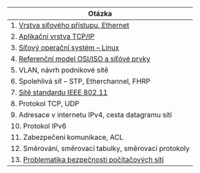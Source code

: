 | Otázka                                                            |
| ----------------------------------------------------------------- |
| 1. [Vrstva síťového přístupu, Ethernet](./OPS/L1.md)              |
| 2. [Aplikační vrstva TCP/IP](./OPS/L7.md)                         |
| 3. [Síťový operační systém – Linux](./OPS/Linux.md)               |
| 4. [Referenční model OSI/ISO a síťóvé prvky](./OPS/OSIISO.md)     |
| 5. VLAN, návrh podnikové sítě                                     |
| 6. Spolehlivá síť – STP, Etherchannel, FHRP                       |
| 7. [Sítě standardu IEEE 802.11](./OPS/WLAN.md)                    |
| 8. Protokol TCP, UDP                                              |
| 9. Adresace v internetu IPv4, cesta datagramu sítí                |
| 10. Protokol IPv6                                                 |
| 11. Zabezpečení komunikace, ACL                                   |
| 12. Směrování, směrovací tabulky, směrovací protokoly             |
| 13. [Problematika bezpečnosti počítačových sítí](./OPS/hacker.md) |
